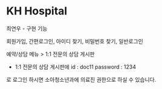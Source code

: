 # KH Hospital
최연우 - 구현 기능

회원가입, 간편로그인, 아이디 찾기, 비밀번호 찾기, 일반로그인

예약/상담 메뉴 > 1:1 전문의 상담 게시판

- 1:1 전문의 상담 게시판에   id : doc11     password : 1234

로 로그인 하시면 소아청소년과에 의료진 권한으로 하실 수 있습니다.
